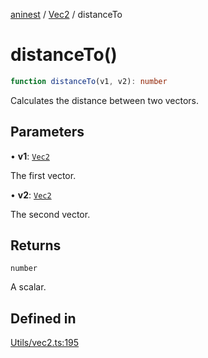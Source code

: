 [aninest](../../index.md) / [Vec2](../index.md) / distanceTo

# distanceTo()

```ts
function distanceTo(v1, v2): number
```

Calculates the distance between two vectors.

## Parameters

• **v1**: [`Vec2`](../type-aliases/Vec2.md)

The first vector.

• **v2**: [`Vec2`](../type-aliases/Vec2.md)

The second vector.

## Returns

`number`

A scalar.

## Defined in

[Utils/vec2.ts:195](https://github.com/zphrs/aninest/blob/c0759892862ca3c4697d159317f2939666662924/core/src/Utils/vec2.ts#L195)
